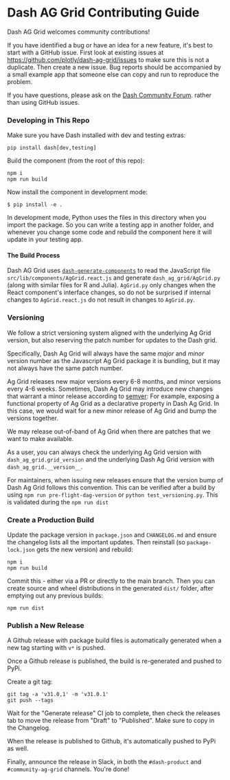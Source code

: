 # Dash AG Grid Contributing Guide

Dash AG Grid welcomes community contributions!

If you have identified a bug or have an idea for a new feature, it's best to start with a GitHub issue. First look at existing issues at https://github.com/plotly/dash-ag-grid/issues to make sure this is not a duplicate. Then create a new issue. Bug reports should be accompanied by a small example app that someone else can copy and run to reproduce the problem.

If you have questions, please ask on the [Dash Community Forum](https://community.plotly.com/). rather than using GitHub issues.

### Developing in This Repo

Make sure you have Dash installed with dev and testing extras:

```
pip install dash[dev,testing]
```

Build the component (from the root of this repo):

```
npm i
npm run build
```

Now install the component in development mode:

```
$ pip install -e .
```

In development mode, Python uses the files in this directory when you import the package. So you can write a testing app in another folder, and whenever you change some code and rebuild the component here it will update in your testing app.

#### The Build Process

Dash AG Grid uses [`dash-generate-components`](https://dash.plotly.com/dash-3-for-component-developers) to read the JavaScript file `src/lib/components/AgGrid.react.js` and generate `dash_ag_grid/AgGrid.py` (along with similar files for R and Julia). `AgGrid.py` only changes when the React component's interface changes, so do not be surprised if internal changes to `AgGrid.react.js` do not result in changes to `AgGrid.py`.

### Versioning

We follow a strict versioning system aligned with the underlying Ag Grid version, but also reserving the
patch number for updates to the Dash grid.

Specifically, Dash Ag Grid will always have the same _major_ and _minor_ version number as the Javascript Ag Grid package it is bundling, but it may not always have the same patch number.

Ag Grid releases new major versions every 6-8 months, and minor versions every 4-6 weeks. Sometimes, Dash Ag Grid may introduce new changes that warrant a minor release according to [semver](https://semver.org/): For example, exposing a functional property of Ag Grid as a declarative property in Dash Ag Grid. In this case, we would wait for a new minor release of Ag Grid and bump the versions together.

We may release out-of-band of Ag Grid when there are patches that we want to make available.

As a user, you can always check the underlying Ag Grid version with `dash_ag_grid.grid_version` and the underlying Dash Ag Grid version with `dash_ag_grid.__version__`.

For maintainers, when issuing new releases ensure that the version bump of Dash Ag Grid follows this convention. This can be verified after a build by using `npm run pre-flight-dag-version` or `python test_versioning.py`. This is validated during the `npm run dist`

### Create a Production Build

Update the package version in `package.json` and `CHANGELOG.md` and ensure the changelog lists all the important updates. Then reinstall (so `package-lock.json` gets the new version) and rebuild:

```
npm i
npm run build
```

Commit this - either via a PR or directly to the main branch. Then you can create source and wheel distributions in the generated `dist/` folder, after emptying out any previous builds:

```
npm run dist
```

### Publish a New Release

A Github release with package build files is automatically generated when a new tag starting with `v*` is pushed.

Once a Github release is published, the build is re-generated and pushed to PyPi.

Create a git tag:

```
git tag -a 'v31.0,1' -m 'v31.0.1'
git push --tags
```

Wait for the "Generate release" CI job to complete, then check the releases tab to move the release from "Draft" to "Published". Make sure to copy in the Changelog.

When the release is published to Github, it's automatically pushed to PyPi as well.

Finally, announce the release in Slack, in both the `#dash-product` and `#community-ag-grid` channels. You're done!
